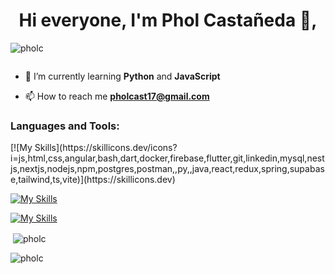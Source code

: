<h1 align="center">Hi everyone, I'm Phol Castañeda 👋,</h1>
<p align="left"> <img src="https://komarev.com/ghpvc/?username=pholc&label=Profile%20views&color=0e75b6&style=flat" alt="pholc" /> </p>


<p align="left"> <a href="https://twitter.com/" target="blank"><img src="https://img.shields.io/twitter/follow/?logo=twitter&style=for-the-badge" alt="" /></a> </p>

- 🌱 I’m currently learning **Python** and **JavaScript**


- 📫 How to reach me **pholcast17@gmail.com**



<h3 align="left">Languages and Tools:</h3>
[![My Skills](https://skillicons.dev/icons?i=js,html,css,angular,bash,dart,docker,firebase,flutter,git,linkedin,mysql,nestjs,nextjs,nodejs,npm,postgres,postman,,py,,java,react,redux,spring,supabase,tailwind,ts,vite)](https://skillicons.dev)

[![My Skills](js,html,css,angular,bash,dart,docker,firebase,flutter,git,linkedin,mysql,nestjs,nextjs,nodejs,npm,postgres,postman,py,java,react,redux,spring,supabase,tailwind,ts,vite)](https://skillicons.dev)

[![My Skills](https://skillicons.dev/icons?i=java,kotlin,nodejs,figma&theme=light)](https://skillicons.dev)
<p>&nbsp;<img align="center" src="https://github-readme-stats.vercel.app/api?username=pholc&show_icons=true&locale=en" alt="pholc" /></p>

<p><img align="center" src="https://github-readme-streak-stats.herokuapp.com/?user=pholc&" alt="pholc" /></p>
